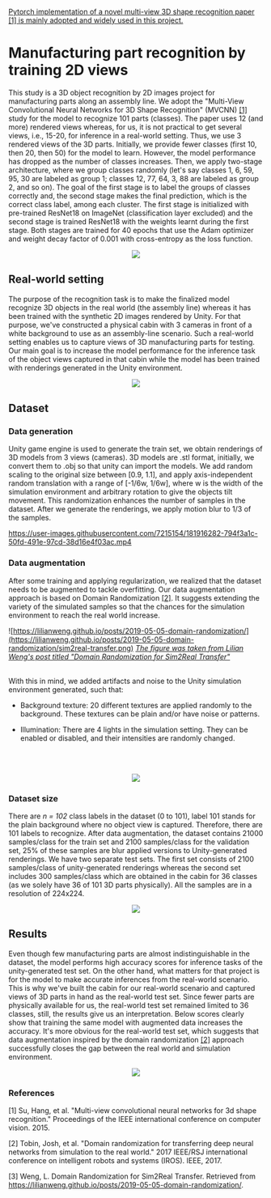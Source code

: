 
<ins>[Pytorch implementation](https://github.com/RBirkeland/MVCNN-PyTorch) of a novel multi-view 3D shape recognition paper [[1]](#1) is mainly adopted and widely used in this project.<ins/>


# Manufacturing part recognition by training 2D views

This study is a 3D object recognition by 2D images project for manufacturing parts along an assembly line. We adopt the "Multi-View Convolutional Neural Networks for 3D Shape Recognition" (MVCNN) [[1]](#1) study for the model to recognize 101 parts (classes). The paper uses 12 (and more) rendered views whereas, for us, it is not practical to get several views, i.e., 15-20, for inference in a real-world setting. Thus, we use 3 rendered views of the 3D parts. Initially, we provide fewer classes (first 10, then 20, then 50) for the model to learn. However, the model performance has dropped as the number of classes increases. Then, we apply two-stage architecture, where we group classes randomly (let's say classes 1, 6, 59, 95, 30 are labeled as group 1; classes 12, 77, 64, 3, 88 are labeled as group 2, and so on). The goal of the first stage is to label the groups of classes correctly and, the second stage makes the final prediction, which is the correct class label, among each cluster. The first stage is initialized with pre-trained ResNet18 on ImageNet (classification layer excluded) and the second stage is trained ResNet18 with the weights learnt during the first stage. Both stages are trained for 40 epochs that use the Adam optimizer and weight decay factor of 0.001 with cross-entropy as the loss function.

<p align="center">
  <img 
    src="https://user-images.githubusercontent.com/7215154/182470192-684e908d-79e7-4fe5-a741-b459420d44ac.svg" 
  >
</p>

## Real-world setting
The purpose of the recognition task is to make the finalized model recognize 3D objects in the real world (the assembly line) whereas it has been trained with the synthetic 2D images rendered by Unity. For that purpose, we've constructed a physical cabin with 3 cameras in front of a white background to use as an assembly-line scenario. Such a real-world setting enables us to capture views of 3D manufacturing parts for testing. Our main goal is to increase the model performance for the inference task of the object views captured in that cabin while the model has been trained with renderings generated in the Unity environment.

<p align="center">
  <img 
    src="https://user-images.githubusercontent.com/7215154/182615070-e8efa1bb-9a63-4bd2-920e-7f6cdb696814.svg" 
  >
</p>

## Dataset
### Data generation
Unity game engine is used to generate the train set, we obtain renderings of 3D models from 3 views (cameras). 3D models are .stl format, initially, we convert them to .obj so that unity can import the models. We add random scaling to the original size between [0.9, 1.1], and apply axis-independent random translation with a range of [-1/6w, 1/6w], where w is the width of the simulation environment and arbitrary rotation to give the objects tilt movement. This randomization enhances the number of samples in the dataset. After we generate the renderings, we apply motion blur to 1/3 of the samples.

https://user-images.githubusercontent.com/7215154/181916282-794f3a1c-50fd-491e-97cd-38d16e4f03ac.mp4

### Data augmentation
After some training and applying regularization, we realized that the dataset needs to be augmented to tackle overfitting. Our data augmentation approach is based on Domain Randomization [[2]](#2). It suggests extending the variety of the simulated samples so that the chances for the simulation environment to reach the real world increase.

![https://lilianweng.github.io/posts/2019-05-05-domain-randomization/](https://lilianweng.github.io/posts/2019-05-05-domain-randomization/sim2real-transfer.png)
*[The figure was taken from Lilian Weng's post titled "Domain Randomization for Sim2Real Transfer"](https://lilianweng.github.io/posts/2019-05-05-domain-randomization/)*

<br/>
With this in mind, we added artifacts and noise to the Unity simulation environment generated, such that:

-	Background texture: 20 different textures are applied randomly to the background. These textures can be plain and/or have noise or patterns.

-	Illumination: There are 4 lights in the simulation setting. They can be enabled or disabled, and their intensities are randomly changed.
<br />
<br />

<p align="center">
  <img 
    src="https://user-images.githubusercontent.com/7215154/182306286-1cdd003b-acdc-4440-873f-b55067a48d52.svg" 
  >
</p>

### Dataset size
There are *n = 102* class labels in the dataset (0 to 101), label 101 stands for the plain background where no object view is captured. Therefore, there are 101 labels to recognize. After data augmentation, the dataset contains 21000 samples/class for the train set and 2100 samples/class for the validation set, 25% of these samples are blur applied versions to Unity-generated renderings. We have two separate test sets. The first set consists of 2100 samples/class of unity-generated renderings whereas the second set includes 300 samples/class which are obtained in the cabin for 36 classes (as we solely have 36 of 101 3D parts physically). All the samples are in a resolution of 224x224.

<p align="center">
  <img 
    src="https://user-images.githubusercontent.com/7215154/182466350-1c8feb97-4756-43e4-a967-1de8a46875ec.svg" 
  >
</p>

## Results
Even though few manufacturing parts are almost indistinguishable in the dataset, the model performs high accuracy scores for inference tasks of the unity-generated test set.  On the other hand, what matters for that project is for the model to make accurate inferences from the real-world scenario. This is why we've built the cabin for our real-world scenario and captured views of 3D parts in hand as the real-world test set. Since fewer parts are physically available for us, the real-world test set remained limited to 36 classes, still, the results give us an interpretation. Below scores clearly show that training the same model with augmented data increases the accuracy. It's more obvious for the real-world test set, which suggests that data augmentation inspired by the domain randomization [[2]](#2) approach successfully closes the gap between the real world and simulation environment.

<p align="center">
  <img 
    src="https://user-images.githubusercontent.com/7215154/182616198-24585bd9-5954-4f60-8ceb-eb9ec29aeae9.svg" 
  >
</p>

### References
<a id="1">[1]</a> 
Su, Hang, et al. "Multi-view convolutional neural networks for 3d shape recognition." Proceedings of the IEEE international conference on computer vision. 2015.

<a id="2">[2]</a> 
Tobin, Josh, et al. "Domain randomization for transferring deep neural networks from simulation to the real world." 2017 IEEE/RSJ international conference on intelligent robots and systems (IROS). IEEE, 2017.

<a id="3">[3]</a> 
Weng, L. Domain Randomization for Sim2Real Transfer. Retrieved from https://lilianweng.github.io/posts/2019-05-05-domain-randomization/. 
